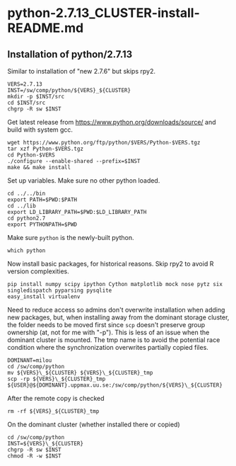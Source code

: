 # python-2.7.13_CLUSTER-install-README.md

Installation of python/2.7.13
----------------------------

Similar to installation of "new 2.7.6" but skips rpy2.

    VERS=2.7.13
    INST=/sw/comp/python/${VERS}_${CLUSTER}
    mkdir -p $INST/src
    cd $INST/src
    chgrp -R sw $INST

Get latest release from <https://www.python.org/downloads/source/> and
build with system gcc.

    wget https://www.python.org/ftp/python/$VERS/Python-$VERS.tgz
    tar xzf Python-$VERS.tgz
    cd Python-$VERS
    ./configure --enable-shared --prefix=$INST
    make && make install

Set up variables. Make sure no other python loaded.

    cd ../../bin
    export PATH=$PWD:$PATH
    cd ../lib
    export LD_LIBRARY_PATH=$PWD:$LD_LIBRARY_PATH
    cd python2.7
    export PYTHONPATH=$PWD

Make sure `python` is the newly-built python.

    which python

Now install basic packages, for historical reasons.
Skip rpy2 to avoid R version complexities.

    pip install numpy scipy ipython Cython matplotlib mock nose pytz six singledispatch pyparsing pysqlite
    easy_install virtualenv


Need to reduce access so admins don't overwrite installation when adding new packages,
but, when installing away from the dominant storage cluster, the folder needs to be moved first
since `scp` doesn't preserve group ownership (at, not for me with "-p"). This is less of an issue
when the dominant cluster is mounted. The tmp name is to avoid the potential race condition where
the synchronization overwrites partially copied files. 

    DOMINANT=milou
    cd /sw/comp/python
    mv ${VERS}\_${CLUSTER} ${VERS}\_${CLUSTER}_tmp
    scp -rp ${VERS}\_${CLUSTER}_tmp ${USER}@${DOMINANT}.uppmax.uu.se:/sw/comp/python/${VERS}\_${CLUSTER}

After the remote copy is checked

    rm -rf ${VERS}_${CLUSTER}_tmp

On the dominant cluster (whether installed there or copied)

    cd /sw/comp/python
    INST=${VERS}\_${CLUSTER}
    chgrp -R sw $INST
    chmod -R -w $INST

